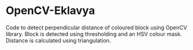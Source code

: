 # OpenCV-Eklavya
Code to detect perpendicular distance of coloured block using OpenCV library.
Block is detected using thresholding and an HSV colour mask. Distance is calculated using triangulation.
